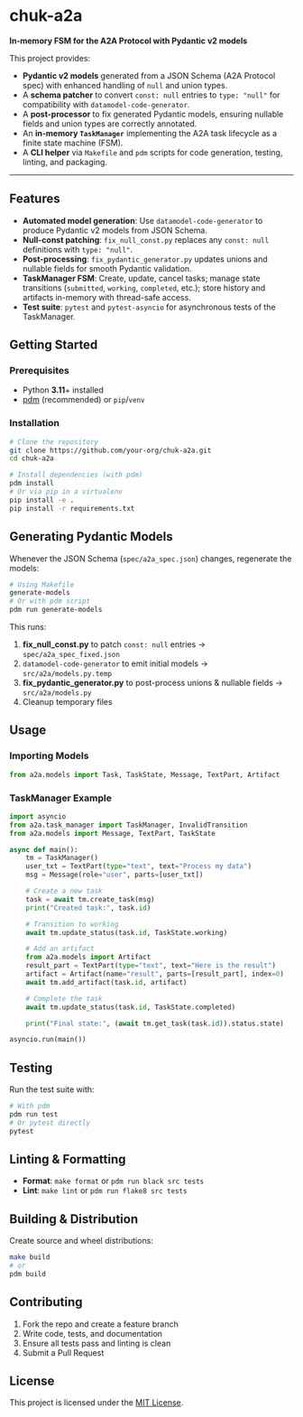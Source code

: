 # chuk-a2a

**In‑memory FSM for the A2A Protocol with Pydantic v2 models**

This project provides:

- **Pydantic v2 models** generated from a JSON Schema (A2A Protocol spec) with enhanced handling of `null` and union types.
- A **schema patcher** to convert `const: null` entries to `type: "null"` for compatibility with `datamodel-code-generator`.
- A **post-processor** to fix generated Pydantic models, ensuring nullable fields and union types are correctly annotated.
- An **in‑memory `TaskManager`** implementing the A2A task lifecycle as a finite state machine (FSM).
- A **CLI helper** via `Makefile` and `pdm` scripts for code generation, testing, linting, and packaging.

---

## Features

- **Automated model generation**: Use `datamodel-code-generator` to produce Pydantic v2 models from JSON Schema.
- **Null-const patching**: `fix_null_const.py` replaces any `const: null` definitions with `type: "null"`.
- **Post-processing**: `fix_pydantic_generator.py` updates unions and nullable fields for smooth Pydantic validation.
- **TaskManager FSM**: Create, update, cancel tasks; manage state transitions (`submitted`, `working`, `completed`, etc.);
  store history and artifacts in-memory with thread-safe access.
- **Test suite**: `pytest` and `pytest-asyncio` for asynchronous tests of the TaskManager.

## Getting Started

### Prerequisites

- Python **3.11**+ installed
- [pdm](https://pdm.fming.dev/) (recommended) or `pip`/`venv`

### Installation

```bash
# Clone the repository
git clone https://github.com/your-org/chuk-a2a.git
cd chuk-a2a

# Install dependencies (with pdm)
pdm install
# Or via pip in a virtualenv
pip install -e .
pip install -r requirements.txt
```

## Generating Pydantic Models

Whenever the JSON Schema (`spec/a2a_spec.json`) changes, regenerate the models:

```bash
# Using Makefile
generate-models
# Or with pdm script
pdm run generate-models
```

This runs:

1. **fix_null_const.py** to patch `const: null` entries → `spec/a2a_spec_fixed.json`
2. `datamodel-code-generator` to emit initial models → `src/a2a/models.py.temp`
3. **fix_pydantic_generator.py** to post-process unions & nullable fields → `src/a2a/models.py`
4. Cleanup temporary files

## Usage

### Importing Models

```python
from a2a.models import Task, TaskState, Message, TextPart, Artifact
```

### TaskManager Example

```python
import asyncio
from a2a.task_manager import TaskManager, InvalidTransition
from a2a.models import Message, TextPart, TaskState

async def main():
    tm = TaskManager()
    user_txt = TextPart(type="text", text="Process my data")
    msg = Message(role="user", parts=[user_txt])

    # Create a new task
    task = await tm.create_task(msg)
    print("Created task:", task.id)

    # Transition to working
    await tm.update_status(task.id, TaskState.working)

    # Add an artifact
    from a2a.models import Artifact
    result_part = TextPart(type="text", text="Here is the result")
    artifact = Artifact(name="result", parts=[result_part], index=0)
    await tm.add_artifact(task.id, artifact)

    # Complete the task
    await tm.update_status(task.id, TaskState.completed)

    print("Final state:", (await tm.get_task(task.id)).status.state)

asyncio.run(main())
```

## Testing

Run the test suite with:

```bash
# With pdm
pdm run test
# Or pytest directly
pytest
```

## Linting & Formatting

- **Format**: `make format` or `pdm run black src tests`
- **Lint**: `make lint` or `pdm run flake8 src tests`

## Building & Distribution

Create source and wheel distributions:

```bash
make build
# or
pdm build
```

## Contributing

1. Fork the repo and create a feature branch
2. Write code, tests, and documentation
3. Ensure all tests pass and linting is clean
4. Submit a Pull Request

## License

This project is licensed under the [MIT License](LICENSE).

